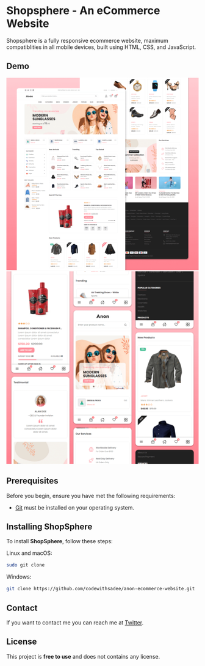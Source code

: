 # Shopsphere - An eCommerce Website

Shopsphere is a fully responsive ecommerce website, maximum compatiblities in all mobile devices, built using HTML, CSS, and JavaScript.

## Demo

![Shopsphere Desktop Demo](./website-demo-image/desktop.png "Desktop Demo")
![Shopsphere Mobile Demo](./website-demo-image/mobile.png "Mobile Demo")

## Prerequisites

Before you begin, ensure you have met the following requirements:

* [Git](https://git-scm.com/downloads "Download Git") must be installed on your operating system.

## Installing ShopSphere

To install **ShopSphere**, follow these steps:

Linux and macOS:

```bash
sudo git clone 
```

Windows:

```bash
git clone https://github.com/codewithsadee/anon-ecommerce-website.git
```

## Contact

If you want to contact me you can reach me at [Twitter](https://www.twitter.com/codewithsadee).

## License

This project is **free to use** and does not contains any license.
